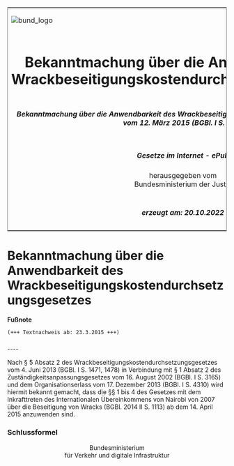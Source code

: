 <span id="DECKBLATT.html"></span>

<table border="0" frame="border" width="100%">

<tr valign="top">

<td align="left">

![bund\_logo](BfJ_2021_Web_de_de.gif)

</td>

<td align="right">

 

</td>

</tr>

<tr align="center" valign="middle">

<td colspan="2">

# Bekanntmachung über die Anwendbarkeit des Wrackbeseitigungskostendurchsetzungsgesetzes

</td>

</tr>

<tr align="center" valign="middle">

<td colspan="2">

##### Bekanntmachung über die Anwendbarkeit des Wrackbeseitigungskostendurchsetzungsgesetzes vom 12. März 2015 (BGBl. I S. 321)

</td>

</tr>

<tr align="center" valign="middle">

<td colspan="2">

  
  

##### Gesetze im Internet - ePub  
  
herausgegeben vom  
Bundesministerium der Justiz

</td>

</tr>

<tr align="center" valign="bottom">

<td colspan="2">

  
  

##### erzeugt am: 20.10.2022

</td>

</tr>

</table>

<span id="BJNR032100015.html"></span>

# Bekanntmachung über die Anwendbarkeit des Wrackbeseitigungskostendurchsetzungsgesetzes

<div>

  
**Fußnote**

<div class="jnhtml">

<div>

<div class="jurAbsatz">

  

    (+++ Textnachweis ab: 23.3.2015 +++) 

  

</div>

</div>

</div>

</div>

<span id="BJNR032100015BJNE000100000.html"></span>

###   
\----

<div>

<div class="jnhtml">

<div>

<div class="jurAbsatz">

Nach § 5 Absatz 2 des Wrackbeseitigungskostendurchsetzungsgesetzes vom
4. Juni 2013 (BGBl. I S. 1471, 1478) in Verbindung mit § 1 Absatz 2 des
Zuständigkeitsanpassungsgesetzes vom 16. August 2002 (BGBl. I S. 3165)
und dem Organisationserlass vom 17. Dezember 2013 (BGBl. I S. 4310) wird
hiermit bekannt gemacht, dass die §§ 1 bis 4 des Gesetzes mit dem
Inkrafttreten des Internationalen Übereinkommens von Nairobi von 2007
über die Beseitigung von Wracks (BGBl. 2014 II S. 1113) ab dem 14.
April 2015 anzuwenden sind.

</div>

</div>

</div>

</div>

<span id="BJNR032100015BJNE000200000.html"></span>

### Schlussformel  

<div>

<div class="jnhtml">

<div>

<div class="jurAbsatz" style="text-align:center;">

<span class="SP">Bundesministerium </span>  
<span class="SP">für Verkehr und digitale Infrastruktur</span>

</div>

</div>

</div>

</div>
